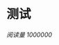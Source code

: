 # 测试

<!-- id 将作为查询条件 -->
<span id="<Your/Path/Name>" class="leancloud_visitors" data-flag-title="Your Article Title">
  <em class="post-meta-item-text">阅读量 </em>
  <i class="leancloud-visitors-count">1000000</i>
</span>